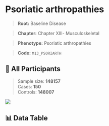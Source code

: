 # Psoriatic arthropathies

> **Root:** Baseline Disease  

> **Chapter:** Chapter XIII- Musculoskeletal  

> **Phenotype:** Psoriatic arthropathies  

> **Code:** `M13_PSORIARTH`

## 🧪 All Participants  
> Sample size: **148157**  
> Cases: **150**  
> Controls: **148007**
<img src="/Sensitive/Figures/ALL/Baseline/M13_PSORIARTH.png"/>

## 📊 Data Table
<CsvTableMRF src="/Sensitive/Data/ALL/Baseline/LG_M13_PSORIARTH.csv"/>

